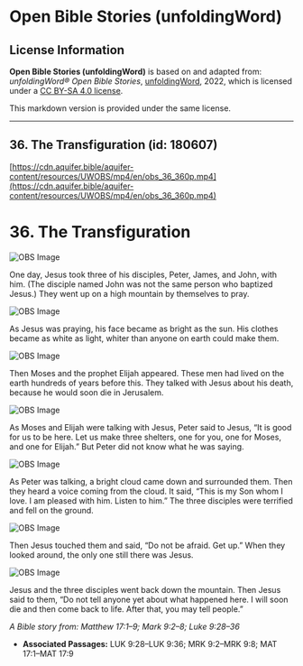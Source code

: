 # Open Bible Stories (unfoldingWord)

## License Information

**Open Bible Stories (unfoldingWord)** is based on and adapted from: _unfoldingWord® Open Bible Stories_, [unfoldingWord](https://unfoldingword.org/utw), 2022, which is licensed under a [CC BY-SA 4.0 license](https://creativecommons.org/licenses/by-sa/4.0/legalcode.en).

This markdown version is provided under the same license.



--------------------------------

## 36. The Transfiguration (id: 180607)

[https://cdn.aquifer.bible/aquifer-content/resources/UWOBS/mp4/en/obs_36_360p.mp4](https://cdn.aquifer.bible/aquifer-content/resources/UWOBS/mp4/en/obs_36_360p.mp4)

36\. The Transfiguration
========================

![OBS Image](https://cdn.aquifer.bible/aquifer-content/resources/UWOBS/jpg/360px/obs-en-36-01.jpg)

One day, Jesus took three of his disciples, Peter, James, and John, with him. (The disciple named John was not the same person who baptized Jesus.) They went up on a high mountain by themselves to pray.

![OBS Image](https://cdn.aquifer.bible/aquifer-content/resources/UWOBS/jpg/360px/obs-en-36-02.jpg)

As Jesus was praying, his face became as bright as the sun. His clothes became as white as light, whiter than anyone on earth could make them.

![OBS Image](https://cdn.aquifer.bible/aquifer-content/resources/UWOBS/jpg/360px/obs-en-36-03.jpg)

Then Moses and the prophet Elijah appeared. These men had lived on the earth hundreds of years before this. They talked with Jesus about his death, because he would soon die in Jerusalem.

![OBS Image](https://cdn.aquifer.bible/aquifer-content/resources/UWOBS/jpg/360px/obs-en-36-04.jpg)

As Moses and Elijah were talking with Jesus, Peter said to Jesus, “It is good for us to be here. Let us make three shelters, one for you, one for Moses, and one for Elijah.” But Peter did not know what he was saying.

![OBS Image](https://cdn.aquifer.bible/aquifer-content/resources/UWOBS/jpg/360px/obs-en-36-05.jpg)

As Peter was talking, a bright cloud came down and surrounded them. Then they heard a voice coming from the cloud. It said, “This is my Son whom I love. I am pleased with him. Listen to him.” The three disciples were terrified and fell on the ground.

![OBS Image](https://cdn.aquifer.bible/aquifer-content/resources/UWOBS/jpg/360px/obs-en-36-06.jpg)

Then Jesus touched them and said, “Do not be afraid. Get up.” When they looked around, the only one still there was Jesus.

![OBS Image](https://cdn.aquifer.bible/aquifer-content/resources/UWOBS/jpg/360px/obs-en-36-07.jpg)

Jesus and the three disciples went back down the mountain. Then Jesus said to them, “Do not tell anyone yet about what happened here. I will soon die and then come back to life. After that, you may tell people.”

*A Bible story from: Matthew 17:1–9; Mark 9:2–8; Luke 9:28–36*

* **Associated Passages:** LUK 9:28–LUK 9:36; MRK 9:2–MRK 9:8; MAT 17:1–MAT 17:9


